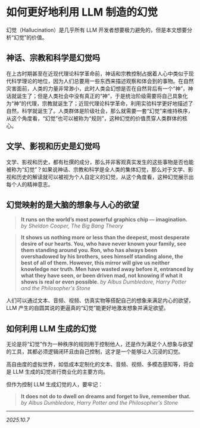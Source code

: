 # 如何更好地利用 LLM 制造的幻觉

幻觉（Hallucination）是几乎所有 LLM 开发者想要极力避免的，但是本文想要分析“幻觉”的价值。

## 神话、宗教和科学是幻觉吗

在上古时期甚至在近现代理论科学革命前，神话和宗教控制占据着人心中类似于现代科学理论的地位，因为人们总要用一些东西来描述观察和体会到的事物。在自然灾害面前，人类的力量非常渺小，此时人类会幻想是否在自然背后有一个“神”，神话就诞生了；但是人类社会中没有真正的“神”，于是统治阶级需要将自己具象化为“神”的代理，宗教就诞生了；近现代理论科学革命，利用实验科学更好地描述了自然，科学就诞生了。人类群体是阶级社会，那么就需要一套“幻觉”来维持秩序，从这个角度看，“幻觉”也可以被称为“规则”，这种幻觉的价值贯穿人类群体的核心。

## 文学、影视和历史是幻觉吗

文学、影视和历史，都有杜撰的成分，那么并非客观真实发生的这些事物是否也能被称为“幻觉”？如果说神话、宗教和科学是全人类的集体幻觉，那么对于文学、影视和历史的解读就可以被视为个人自定义的幻觉，从这个角度看，这种幻觉展示出每个人的精神意志。

## 幻觉映射的是大脑的想象与人心的欲望

> **It runs on the world’s most powerful graphics chip — imagination.** *by Sheldon Cooper, The Big Bang Theory*

> **It shows us nothing more or less than the deepest, most desperate desire of our hearts. You, who have never known your family, see them standing around you. Ron, who has always been overshadowed by his brothers, sees himself standing alone, the best of all of them. However, this mirror will give us neither knowledge nor truth. Men have wasted away before it, entranced by what they have seen, or been driven mad, not knowing if what it shows is real or even possible.** *by Albus Dumbledore, Harry Potter and the Philosopher's Stone*

人们可以通过文本、音频、视频、仿真实物等搭配自己的想象来满足内心的欲望，LLM 产生的自圆其说的更逼真的“幻觉”能更好地激发想象并满足欲望。

## 如何利用 LLM 生成的幻觉

无论是将“幻觉”作为一种秩序的规则用于控制他人，还是作为满足个人想象与欲望的工具，其都必须逻辑闭环且由自己控制，这才是一个能够让人沉浸的幻觉。

高自由度的虚拟世界，如低成本定制化的文本、音频、视频、多模态感知等，将会是 LLM 生成的幻觉进行商业化的主要方向。

但作为控制 LLM 生成幻觉的人，要牢记：

> **It does not do to dwell on dreams and forget to live, remember that.** *by Albus Dumbledore, Harry Potter and the Philosopher's Stone*

---

*2025.10.7*
